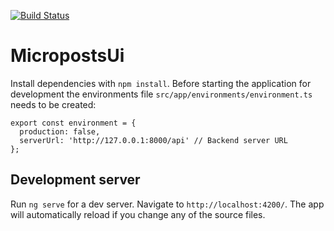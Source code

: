 [![Build Status](https://travis-ci.org/cdelmoral/microposts-ui.svg?branch=master)](https://travis-ci.org/cdelmoral/microposts-ui)

# MicropostsUi

Install dependencies with `npm install`. Before starting the application for development the environments file `src/app/environments/environment.ts` needs to be created:

```
export const environment = {
  production: false,
  serverUrl: 'http://127.0.0.1:8000/api' // Backend server URL
};
```

## Development server
Run `ng serve` for a dev server. Navigate to `http://localhost:4200/`. The app will automatically reload if you change any of the source files.
